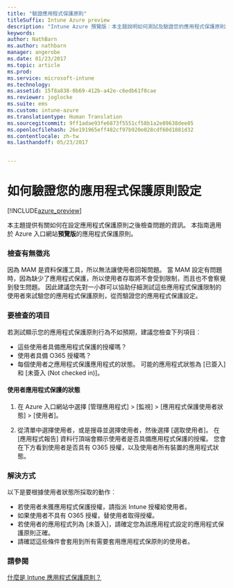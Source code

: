 ```yaml
---
title: "驗證應用程式保護原則"
titleSuffix: Intune Azure preview
description: "Intune Azure 預覽版︰本主題說明如何測試及驗證您的應用程式保護原則設定正確且正常運作。"
keywords: 
author: NathBarn
ms.author: nathbarn
manager: angerobe
ms.date: 01/23/2017
ms.topic: article
ms.prod: 
ms.service: microsoft-intune
ms.technology: 
ms.assetid: 15f8a838-0b69-412b-a42e-c6edb61f0cae
ms.reviewer: joglocke
ms.suite: ems
ms.custom: intune-azure
ms.translationtype: Human Translation
ms.sourcegitcommit: 9ff1adae93fe6873f5551cf58b1a2e89638dee85
ms.openlocfilehash: 26e191965eff482cf97b920e028cdf60d1881d32
ms.contentlocale: zh-tw
ms.lasthandoff: 05/23/2017


---
```


# <a name="how-to-validate-your-app-protection-policy-setup"></a>如何驗證您的應用程式保護原則設定

[!INCLUDE[azure_preview](./includes/azure_preview.md)]


本主題提供有關如何在設定應用程式保護原則之後檢查問題的資訊。 本指南適用於 Azure 入口網站**預覽版**的應用程式保護原則。

### <a name="checking-for-symptoms"></a>檢查有無徵兆
因為 MAM 是資料保護工具，所以無法讓使用者回報問題。 當 MAM 設定有問題時，因為缺少了應用程式保護，所以使用者存取將不會受到限制，而且也不會察覺到發生問題。 因此建議您先對一小群可以協助仔細測試這些應用程式保護限制的使用者來試驗您的應用程式保護原則，從而驗證您的應用程式保護設定。


### <a name="what-to-check"></a>要檢查的項目

若測試顯示您的應用程式保護原則行為不如預期，建議您檢查下列項目︰

- 這些使用者具備應用程式保護的授權嗎？
- 使用者具備 O365 授權嗎？
- 每個使用者之應用程式保護應用程式的狀態。 可能的應用程式狀態為 [已簽入] 和 [未簽入 (Not checked in)]。

#### <a name="user-app-protection-status"></a>使用者應用程式保護的狀態
1. 在 Azure 入口網站中選擇 [管理應用程式]  >  [監視]  >   [應用程式保護使用者狀態]  >  [使用者]。

2. 從清單中選擇使用者，或是搜尋並選擇使用者，然後選擇 [選取使用者]。 在 [應用程式報告] 資料行頂端會顯示使用者是否具備應用程式保護的授權。 您會在下方看到使用者是否具有 O365 授權，以及使用者所有裝置的應用程式狀態。



### <a name="what-to-do"></a>解決方式
以下是要根據使用者狀態所採取的動作︰

- 若使用者未獲應用程式保護授權，請指派 Intune 授權給使用者。
- 如果使用者不具有 O365 授權，替使用者取得授權。
- 若使用者的應用程式列為 [未簽入]，請確定您為該應用程式設定的應用程式保護原則正確。
- 請確認這些條件會套用到所有需要套用應用程式保原則的使用者。

### <a name="see-also"></a>請參閱

[什麼是 Intune 應用程式保護原則？](app-protection-policies.md)

